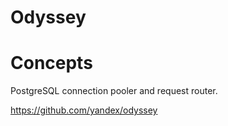 # Odyssey 


# Concepts
PostgreSQL connection pooler and request router.

https://github.com/yandex/odyssey

